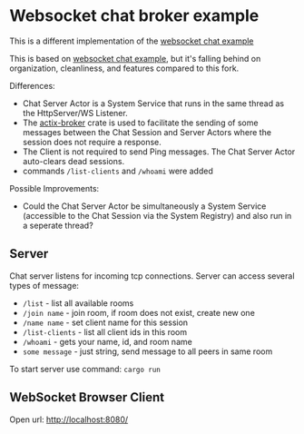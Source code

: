 # Websocket chat broker example

This is a different implementation of the
[websocket chat example](https://github.com/actix/examples/tree/master/websockets/chat)

This is based on 
[websocket chat example](https://github.com/actix/examples/tree/master/websockets/chat), 
but it's falling behind on organization, cleanliness, and features
compared to this fork.

Differences:

* Chat Server Actor is a System Service that runs in the same thread as the HttpServer/WS Listener.
* The [actix-broker](https://github.com/Chris-Ricketts/actix-broker) crate is used to facilitate the sending of some messages between the Chat Session and Server Actors where the session does not require a response.
* The Client is not required to send Ping messages. The Chat Server Actor auto-clears dead sessions.
* commands `/list-clients` and `/whoami` were added

Possible Improvements:

* Could the Chat Server Actor be simultaneously a System Service (accessible to the Chat Session via the System Registry) and also run in a seperate thread?

## Server

Chat server listens for incoming tcp connections. Server can access several types of message:

* `/list` - list all available rooms
* `/join name` - join room, if room does not exist, create new one
* `/name name` - set client name for this session
* `/list-clients` - list all client ids in this room
* `/whoami` - gets your name, id, and room name
* `some message` - just string, send message to all peers in same room

To start server use command: `cargo run`

## WebSocket Browser Client

Open url: [http://localhost:8080/](http://localhost:8080/)
